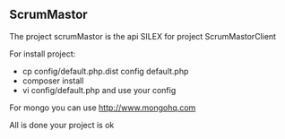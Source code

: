 ScrumMastor
-----------

The project scrumMastor is the api SILEX for project ScrumMastorClient


For install project:
 - cp config/default.php.dist config default.php
 - composer install
 - vi config/default.php and use your config
 
 For mongo you can use http://www.mongohq.com
 
 All is done your project is ok
